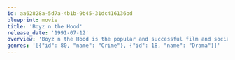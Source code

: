 ```yaml
---
id: aa62828a-5d7a-4b1b-9b45-31dc416136bd
blueprint: movie
title: 'Boyz n the Hood'
release_date: '1991-07-12'
overview: 'Boyz n the Hood is the popular and successful film and social criticism from John Singleton about the conditions in South Central Los Angeles where teenagers are involved in gun fights and drug dealing on a daily basis.'
genres: '[{"id": 80, "name": "Crime"}, {"id": 18, "name": "Drama"}]'
---
```

